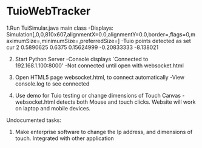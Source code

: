 # TuioWebTracker
1.Run TuiSimular.java main class
  -Displays: Simulation[,0,0,810x607,alignmentX=0.0,alignmentY=0.0,border=,flags=0,maximumSize=,minimumSize=,preferredSize=]
  -Tuio points detected as set cur 2 0.5890625 0.6375 0.15624999 -0.20833333 -8.138021
  
2. Start Python Server
  -Console displays `Connected to 192.168.1.100:8000'
  -Not connected until open with websocket.html

3. Open HTML5 page websocket.html, to connect automatically
  -View console.log to see connected
  
4. Use demo for Tuio testing or change dimensions of Touch Canvas
    -websocket.html detects both Mouse and touch clicks. Website will work on laptop and mobile devices.
    
    



Undocumented tasks:
1. Make enterprise software to change the Ip address, and dimensions of touch. Integrated with other application
